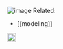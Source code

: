
![image](https://gyazo.com/705562ef24f57c07ae1520ac6471f6e5/thumb/1000)
Related:
- [[modeling]]

<img src='https://scrapbox.io/api/pages/nishio/en/icon' alt='en.icon' height="19.5"/>
